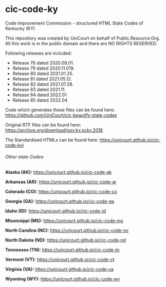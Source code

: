 # cic-code-ky
Code Improvement Commission - structured HTML State Codes of Kentucky (KY)

This repository was created by UniCourt on behalf of Public.Resource.Org. All this work is in the public domain and there are NO RIGHTS RESERVED.

Following releases are included:

 * Release 78 dated 2020.08.01.
 * Release 79 dated 2020.11.019.
 * Release 80 dated 2021.01.25.
 * Release 81 dated 2021.05.12.
 * Release 82 dated 2021.07.28.
 * Release 83 dated 2021.11.
 * Release 84 dated 2022.01
 * Release 85 dated 2022.04

Code which generates these files can be found here: https://github.com/UniCourt/cic-beautify-state-codes

Original RTF files can be found here: https://archive.org/download/gov.ky.ocky.2018

The Standardised HTMLs can be found here: https://unicourt.github.io/cic-code-ky/

 ###### Other state Codes:

**Alaska (AK):** https://unicourt.github.io/cic-code-ak

 **Arkansas (AR):** https://unicourt.github.io/cic-code-ar

 **Colorado (CO):** https://unicourt.github.io/cic-code-co

 **Georgia (GA):** https://unicourt.github.io/cic-code-ga
 
 **Idaho (ID):** https://unicourt.github.io/cic-code-id

 **Mississippi (MS):** https://unicourt.github.io/cic-code-ms
 
 **North Carolina (NC):** https://unicourt.github.io/cic-code-nc

 **North Dakota (ND):** https://unicourt.github.io/cic-code-nd
 
 **Tennessee (TN):** https://unicourt.github.io/cic-code-tn
 
 **Vermont (VT):** https://unicourt.github.io/cic-code-vt  

 **Virginia (VA):** https://unicourt.github.io/cic-code-va

 **Wyoming (WY):** https://unicourt.github.io/cic-code-wy